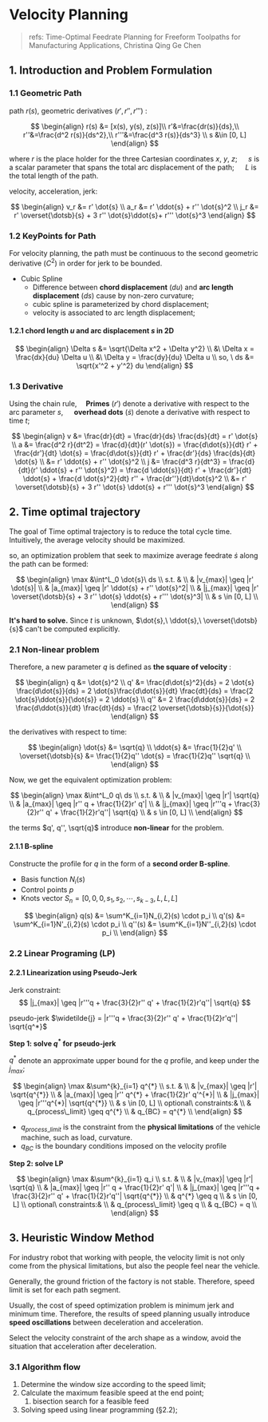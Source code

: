 # Velocity Planning

> refs: Time-Optimal Feedrate Planning for Freeform Toolpaths for Manufacturing Applications, Christina Qing Ge Chen

## 1. Introduction and Problem Formulation

### 1.1 Geometric Path

path $r(s)$, geometric derivatives $(r', r'', r''')$ :

$$
\begin{align}
r(s) &= [x(s), y(s), z(s)]\\
 r'&=\frac{dr(s)}{ds},\\
 r''&=\frac{d^2 r(s)}{ds^2},\\
 r'''&=\frac{d^3 r(s)}{ds^3} \\
s &\in [0, L]
\end{align}
$$

where $r$ is the place holder for the three Cartesian coordinates $x,\ y,\ z$; &emsp; $s$ is a scalar parameter that spans the total arc displacement of the path; &emsp; $L$ is the total length of the path.

velocity, acceleration, jerk:

$$
\begin{align}
    v_r &= r' \dot{s} \\
    a_r &= r' \ddot{s} + r'' \dot{s}^2 \\
    j_r &= r' \overset{\dotsb}{s} + 3 r'' \dot{s}\ddot{s}+ r''' \dot{s}^3
\end{align}
$$

### 1.2 KeyPoints for Path

For velocity planning, the path must be continuous to the second geometric derivative $(C^2)$ in order for jerk to be bounded.

- Cubic Spline
    - Difference between **chord displacement** $(du)$ and **arc length displacement** $(ds)$ cause by non-zero curvature;
    - cubic spline is parameterized by chord displacement;
    - velocity is associated to arc length displacement;

#### 1.2.1 chord length $u$ and arc displacement $s$ in 2D

$$
\begin{align}
    \Delta s &= \sqrt{\Delta x^2 + \Delta y^2} \\
   &\ \Delta x = \frac{dx}{du} \Delta u \\
   &\ \Delta y = \frac{dy}{du} \Delta u \\
   so, \ ds &= \sqrt{x'^2 + y'^2} du
\end{align}
$$

### 1.3 Derivative

Using the chain rule,&emsp; **Primes** $(r')$ denote a derivative with respect to the arc parameter $s$, &emsp; **overhead dots** $(\dot{s})$ denote a derivative with respect to time $t$;

$$
\begin{align}
    v &= \frac{dr}{dt} = \frac{dr}{ds} \frac{ds}{dt} = r' \dot{s} \\
    a &= \frac{d^2 r}{dt^2} = \frac{d}{dt}(r' \dot{s}) = \frac{d\dot{s}}{dt} r' + \frac{dr'}{dt} \dot{s} = \frac{d\dot{s}}{dt} r' + \frac{dr'}{ds} \frac{ds}{dt} \dot{s} \\
    &= r' \ddot{s} + r'' \dot{s}^2 \\
    j &= \frac{d^3 r}{dt^3} = \frac{d}{dt}(r' \ddot{s} + r'' \dot{s}^2) = \frac{d \ddot{s}}{dt} r' + \frac{dr'}{dt} \ddot{s} + \frac{d \dot{s}^2}{dt} r'' + \frac{dr''}{dt}\dot{s}^2 \\
    &= r' \overset{\dotsb}{s} + 3 r'' \dot{s} \ddot{s} + r''' \dot{s}^3
\end{align}
$$


## 2. Time optimal trajectory

The goal of Time optimal trajectory is to reduce the total cycle time. Intuitively, the average velocity should be maximized.

so, an optimization problem that seek to maximize average feedrate $\dot{s}$ along the path can be formed:

$$
\begin{align}
    \max &\int^L_0 \dot{s}\ ds \\
    s.t. & \\
    & |v_{max}| \geq |r' \dot{s}| \\
    & |a_{max}| \geq |r' \ddot{s} + r'' \dot{s}^2| \\
    & |j_{max}| \geq |r' \overset{\dotsb}{s} + 3 r'' \dot{s} \ddot{s} + r''' \dot{s}^3| \\
    & s \in [0, L] \\
\end{align}
$$

**It's hard to solve.** Since $t$ is unknown, $\dot{s},\ \ddot{s},\ \overset{\dotsb}{s}$ can't be computed explicitly.

### 2.1 Non-linear problem
Therefore, a new parameter $q$ is defined as **the square of velocity** :

$$
\begin{align}
    q   &= \dot{s}^2 \\
    q'  &= \frac{d\dot{s}^2}{ds} = 2 \dot{s} \frac{d\dot{s}}{ds} = 2 \dot{s}\frac{d\dot{s}}{dt} \frac{dt}{ds} = \frac{2 \dot{s}\ddot{s}}{\dot{s}} = 2 \ddot{s} \\
    q'' &= 2 \frac{d\ddot{s}}{ds} = 2 \frac{d\ddot{s}}{dt} \frac{dt}{ds} = \frac{2 \overset{\dotsb}{s}}{\dot{s}}
\end{align}
$$

the derivatives with respect to time:

$$
\begin{align}
    \dot{s}  &= \sqrt{q} \\
    \ddot{s} &= \frac{1}{2}q' \\
    \overset{\dotsb}{s} &= \frac{1}{2}q'' \dot{s} = \frac{1}{2}q'' \sqrt{q} \\
\end{align}
$$

Now, we get the equivalent optimization problem:

$$
\begin{align}
    \max &\int^L_0 q\ ds \\
    s.t. & \\
    & |v_{max}| \geq |r'| \sqrt{q} \\
    & |a_{max}| \geq |r'' q + \frac{1}{2}r' q'| \\
    & |j_{max}| \geq |r'''q + \frac{3}{2}r'' q' + \frac{1}{2}r'q''| \sqrt{q} \\
    & s \in [0, L] \\
\end{align}
$$

the terms $q', q'', \sqrt{q}$ introduce **non-linear** for the problem.

#### 2.1.1 B-spline

Constructe the profile for $q$ in the form of a **second order B-spline**.

- Basis function $N_i(s)$
- Control points $p$
- Knots vector $S_n = [0, 0, 0, s_1, s_2,\dotsb, s_{k-3},L,L,L]$

$$
\begin{align}
    q(s) &= \sum^K_{i=1}N_{i,2}(s) \cdot p_i \\
    q'(s) &= \sum^K_{i=1}N'_{i,2}(s) \cdot p_i \\
    q''(s) &= \sum^K_{i=1}N''_{i,2}(s) \cdot p_i \\
\end{align}
$$


### 2.2 Linear Programing (LP)

#### 2.2.1 Linearization using Pseudo-Jerk

Jerk constraint:
$$
|j_{max}| \geq |r'''q + \frac{3}{2}r'' q' + \frac{1}{2}r'q''| \sqrt{q}
$$

pseudo-jerk $\widetilde{j} = |r'''q + \frac{3}{2}r'' q' + \frac{1}{2}r'q''| \sqrt{q^*}$

**Step 1: solve $q^*$ for pseudo-jerk**

$q^*$ denote an approximate upper bound for the $q$ profile, and keep under the $j_{max}$;


$$
\begin{align}
    \max &\sum^{k}_{i=1} q^{*} \\
    s.t. & \\
    & |v_{max}| \geq |r'| \sqrt{q^{*}} \\
    & |a_{max}| \geq |r'' q^{*} + \frac{1}{2}r' q'^{*}| \\
    & |j_{max}| \geq |r'''q^{*}| \sqrt{q^{*}} \\
    & s \in [0, L] \\
    optional\ constraints:& \\
    & q_{process\_limit} \geq q^{*} \\
    & q_{BC} = q^{*} \\
\end{align}
$$

- $q_{process\_limit}$ is the constraint from the **physical limitations** of the vehicle machine, such as load, curvature.
- $q_{BC}$ is the boundary conditions imposed on the velocity profile

**Step 2: solve LP**

$$
\begin{align}
    \max &\sum^{k}_{i=1} q_i \\
    s.t. & \\
    & |v_{max}| \geq |r'| \sqrt{q} \\
    & |a_{max}| \geq |r'' q + \frac{1}{2}r' q'| \\
    & |j_{max}| \geq |r'''q + \frac{3}{2}r'' q' + \frac{1}{2}r'q''| \sqrt{q^{*}} \\
    & q^{*} \geq q \\
    & s \in [0, L] \\
    optional\ constraints:& \\
    & q_{process\_limit} \geq q \\
    & q_{BC} = q \\
\end{align}
$$


## 3. Heuristic Window Method

For industry robot that working with people, the velocity limit is not only come from the physical limitations, but also the people feel near the vehicle.

Generally, the ground friction of the factory is not stable. Therefore, speed limit is set for each path segment.

Usually, the cost of speed optimization problem is minimum jerk and minimum time. Therefore, the results of speed planning usually introduce **speed oscillations** between deceleration and acceleration.

Select the velocity constraint of the arch shape as a window, avoid the situation that acceleration after deceleration.

### 3.1 Algorithm flow

1. Determine the window size according to the speed limit;
2. Calculate the maximum feasible speed at the end point;
   1. bisection search for a feasible feed
3. Solving speed using linear programming (§2.2);








